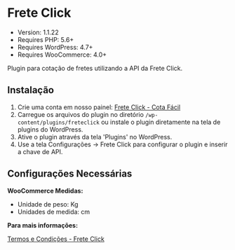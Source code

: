 # Frete Click

* Version: 1.1.22
* Requires PHP: 5.6+
* Requires WordPress: 4.7+
* Requires WooCommerce: 4.0+

Plugin para cotação de fretes utilizando a API da Frete Click.

## Instalação

1. Crie uma conta em nosso painel: [Frete Click - Cota Fácil](https://cotafacil.freteclick.com.br)
2. Carregue os arquivos do plugin no diretório `/wp-content/plugins/freteclick` ou instale o plugin diretamente na tela de plugins do WordPress.
3. Ative o plugin através da tela 'Plugins' no WordPress.
4. Use a tela Configurações -> Frete Click para configurar o plugin e inserir a chave de API.

## Configurações Necessárias

**WooCommerce Medidas:**

- Unidade de peso: Kg
- Unidades de medida: cm

**Para mais informações:**

[Termos e Condições - Frete Click](https://www.freteclick.com.br/termos-e-condicoes)
